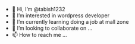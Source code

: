 - 👋 Hi, I’m @tabish1232
- 👀 I’m interested in wordpress developer
- 🌱 I’m currently learning doing a job at mall zone
- 💞️ I’m looking to collaborate on ...
- 📫 How to reach me ...

<!---
tabish1232/tabish1232 is a ✨ special ✨ repository because its `README.md` (this file) appears on your GitHub profile.
You can click the Preview link to take a look at your changes.
--->
